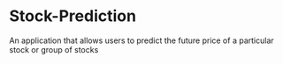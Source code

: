 # Stock-Prediction
An application that allows users to predict the future price of a particular stock or group of stocks
